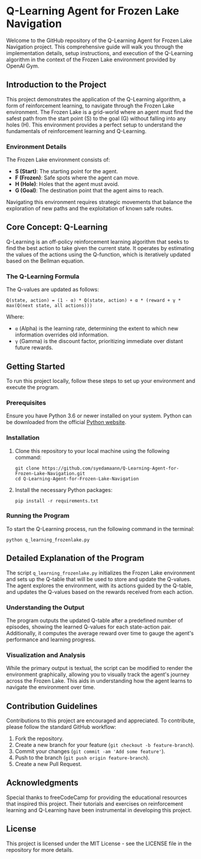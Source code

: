 # Q-Learning Agent for Frozen Lake Navigation

Welcome to the GitHub repository of the Q-Learning Agent for Frozen Lake Navigation project. This comprehensive guide will walk you through the implementation details, setup instructions, and execution of the Q-Learning algorithm in the context of the Frozen Lake environment provided by OpenAI Gym.

## Introduction to the Project

This project demonstrates the application of the Q-Learning algorithm, a form of reinforcement learning, to navigate through the Frozen Lake environment. The Frozen Lake is a grid-world where an agent must find the safest path from the start point (S) to the goal (G) without falling into any holes (H). This environment provides a perfect setup to understand the fundamentals of reinforcement learning and Q-Learning.

### Environment Details

The Frozen Lake environment consists of:

- **S (Start)**: The starting point for the agent.
- **F (Frozen)**: Safe spots where the agent can move.
- **H (Hole)**: Holes that the agent must avoid.
- **G (Goal)**: The destination point that the agent aims to reach.

Navigating this environment requires strategic movements that balance the exploration of new paths and the exploitation of known safe routes.

## Core Concept: Q-Learning

Q-Learning is an off-policy reinforcement learning algorithm that seeks to find the best action to take given the current state. It operates by estimating the values of the actions using the Q-function, which is iteratively updated based on the Bellman equation.

### The Q-Learning Formula

The Q-values are updated as follows:

```
Q(state, action) = (1 - α) * Q(state, action) + α * (reward + γ * max(Q(next state, all actions)))
```

Where:
- `α` (Alpha) is the learning rate, determining the extent to which new information overrides old information.
- `γ` (Gamma) is the discount factor, prioritizing immediate over distant future rewards.


## Getting Started

To run this project locally, follow these steps to set up your environment and execute the program.

### Prerequisites

Ensure you have Python 3.6 or newer installed on your system. Python can be downloaded from the official [Python website](https://www.python.org/downloads/).

### Installation

1. Clone this repository to your local machine using the following command:

   ```
   git clone https://github.com/syedamaann/Q-Learning-Agent-for-Frozen-Lake-Navigation.git
   cd Q-Learning-Agent-for-Frozen-Lake-Navigation
   ```

2. Install the necessary Python packages:

   ```
   pip install -r requirements.txt
   ```

### Running the Program

To start the Q-Learning process, run the following command in the terminal:

```
python q_learning_frozenlake.py
```

## Detailed Explanation of the Program

The script `q_learning_frozenlake.py` initializes the Frozen Lake environment and sets up the Q-table that will be used to store and update the Q-values. The agent explores the environment, with its actions guided by the Q-table, and updates the Q-values based on the rewards received from each action.

### Understanding the Output

The program outputs the updated Q-table after a predefined number of episodes, showing the learned Q-values for each state-action pair. Additionally, it computes the average reward over time to gauge the agent's performance and learning progress.

### Visualization and Analysis

While the primary output is textual, the script can be modified to render the environment graphically, allowing you to visually track the agent's journey across the Frozen Lake. This aids in understanding how the agent learns to navigate the environment over time.

## Contribution Guidelines

Contributions to this project are encouraged and appreciated. To contribute, please follow the standard GitHub workflow:

1. Fork the repository.
2. Create a new branch for your feature (`git checkout -b feature-branch`).
3. Commit your changes (`git commit -am 'Add some feature'`).
4. Push to the branch (`git push origin feature-branch`).
5. Create a new Pull Request.

## Acknowledgments

Special thanks to freeCodeCamp for providing the educational resources that inspired this project. Their tutorials and exercises on reinforcement learning and Q-Learning have been instrumental in developing this project.

## License

This project is licensed under the MIT License - see the LICENSE file in the repository for more details.
